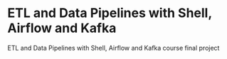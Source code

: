 # ETL and Data Pipelines with Shell, Airflow and Kafka
 ETL and Data Pipelines with Shell, Airflow and Kafka course final project
